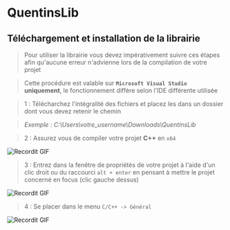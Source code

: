# QuentinsLib

## Téléchargement et installation de la librairie

> Pour utiliser la librairie vous devez impérativement suivre ces étapes afin qu'aucune erreur n'advienne lors de la compilation de votre projet

> Cette procédure est valable sur **`Microsoft Visual Studio` uniquement**, le fonctionnement diffère selon l'IDE différente utilisée

> 1 : Télécharchez l'intégralité des fichiers et placez les dans un dossier dont vous devez retenir le chemin

> *Exemple : C:\Users\votre_username\Downloads\QuentinsLib*

> 2 : Assurez vous de compiler votre projet **C++** en `x64`

![Recordit GIF](http://recordit.co/I7HwKmvFdk.gif)

> 3 : Entrez dans la fenêtre de propriétés de votre projet à l'aide d'un clic droit ou du raccourci `alt + enter` en pensant à mettre le projet concerné en focus (clic gauche dessus)

![Recordit GIF](http://recordit.co/RJTudkHEhz.gif)

> 4 : Se placer dans le menu `C/C++ -> Général`

![Recordit GIF](http://recordit.co/JQtpSPPpIO.gif)

>